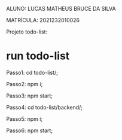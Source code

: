 ALUNO: LUCAS MATHEUS BRUCE DA SILVA

MATRÍCULA: 2021232010026

Projeto todo-list:

# run todo-list

Passo1: cd todo-list/;

Passo2: npm i;

Passo3: npm start;

Passo4: cd todo-list/backend/;

Passo5: npm i;

Passo6: npm start;


